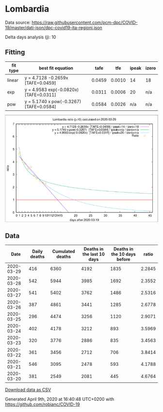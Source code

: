# Lombardia

Data source: https://raw.githubusercontent.com/pcm-dpc/COVID-19/master/dati-json/dpc-covid19-ita-regioni.json

Delta days analysis (j): 10

## Fitting 
|fit type|best fit equation|tafe|tfe|ipeak|izero|
|-------|-----|--------|------|---|---|
|linear|y = 4.7128 -0.2659x  [TAFE=0.0459]|0.0459|0.0010|14|18|
|exp|y = 4.9583 exp(-0.0820x)  [TAFE=0.0311]|0.0311|0.0006|20|n/a|
|pow|y = 5.1740 x pow(-0.3267)  [TAFE=0.0584]|0.0584|0.0026|n/a|n/a|

![Plot](COVID-19_lombardia_j10_2020-03-29.png)

## Data
|Date|Daily deaths|Cumulated deaths|Deaths in the last 10 days|Deaths in the 10 days before|ratio|
|----|----------|-----------|-------|--------------------|-----|
|2020-03-29|416|6360|4192|1835|2.2845|
|2020-03-28|542|5944|3985|1692|2.3552|
|2020-03-27|541|5402|3762|1486|2.5316|
|2020-03-26|387|4861|3441|1285|2.6778|
|2020-03-25|296|4474|3256|1120|2.9071|
|2020-03-24|402|4178|3212|893|3.5969|
|2020-03-23|320|3776|2886|835|3.4563|
|2020-03-22|361|3456|2712|706|3.8414|
|2020-03-21|546|3095|2478|593|4.1788|
|2020-03-20|381|2549|2081|445|4.6764|

[Download data as CSV](COVID-19_lombardia_j10_2020-03-29.csv)

Generated April 9th, 2020 at 16:40:48 UTC+0200 with https://github.com/robianc/COVID-19
